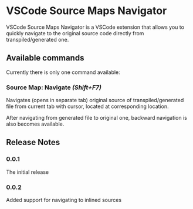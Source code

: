 # VSCode Source Maps Navigator

VSCode Source Maps Navigator is a VSCode extension that allows you to quickly navigate to the original source code directly from transpiled/generated one.

## Available commands

Currently there is only one command available:

### **Source Map: Navigate _(Shift+F7)_**

Navigates (opens in separate tab) original source of transpiled/generated file from current tab with cursor, located at corresponding location.

After navigating from generated file to original one, backward navigation is also becomes available.

## Release Notes

### 0.0.1

The initial release

### 0.0.2

Added support for navigating to inlined sources
